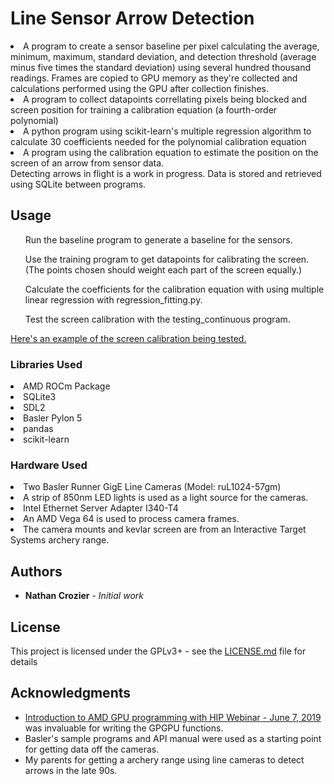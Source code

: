 # Line Sensor Arrow Detection
<li>A program to create a sensor baseline per pixel calculating the average, minimum, maximum, standard deviation, and 
detection threshold (average minus five times the standard deviation) using several hundred thousand readings. Frames 
are copied to GPU memory as they're collected and calculations performed using the GPU after collection finishes.</li>
<li> A program to collect datapoints correllating pixels being blocked and screen position for training a calibration equation (a fourth-order polynomial)</li>
<li> A python program using scikit-learn's multiple regression algorithm to calculate 30 coefficients needed for the polynomial calibration equation</li>
<li>A program using the calibration equation to estimate the position on the screen of an arrow from sensor data. </li>
Detecting arrows in flight is a work in progress. Data is stored and retrieved using SQLite between programs.


## Usage

<ul>Run the baseline program to generate a baseline for the sensors.</ul>
<ul>Use the training program to get datapoints for calibrating the screen. (The points chosen should weight each part of the screen equally.)</ul>
<uL>Calculate the coefficients for the calibration equation with using multiple linear regression with regression_fitting.py.</uL>
<ul>Test the screen calibration with the testing_continuous program.</ul>

[Here's an example of the screen calibration being tested.](https://www.youtube.com/watch?v=hSHJYvhAOAk)

### Libraries Used

<li>AMD ROCm Package</li> 
<li>SQLite3</li>
<li>SDL2</li>
<li>Basler Pylon 5 </li>
<li>pandas</li>
<li>scikit-learn</li>

### Hardware Used

<li>Two Basler Runner GigE Line Cameras (Model: ruL1024-57gm)</li> 
<li>A strip of 850nm LED lights is used as a light source for the cameras.</li>
<li>Intel Ethernet Server Adapter I340-T4 </li>
<li>An AMD Vega 64 is used to process camera frames.</li>
<li>The camera mounts and kevlar screen are from an Interactive Target Systems archery range.</li>


## Authors

* **Nathan Crozier** - *Initial work*

## License

This project is licensed under the GPLv3+ - see the [LICENSE.md](LICENSE.md) file for details


## Acknowledgments

* [Introduction to AMD GPU programming with HIP Webinar - June 7, 2019](https://www.youtube.com/watch?v=3ZXbRJVvgJs) was invaluable for writing the GPGPU functions. 
* Basler's sample programs and API manual were used as a starting point for getting data off the cameras.
* My parents for getting a archery range using line cameras to detect arrows in the late 90s.


